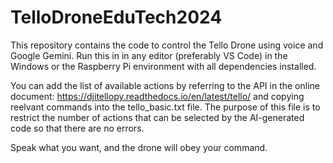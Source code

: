 # TelloDroneEduTech2024
This repository contains the code to control the Tello Drone using voice and Google Gemini. Run this in in any editor (preferably VS Code) in the Windows or the Raspberry Pi environment with all dependencies installed.

You can add the list of available actions by referring to the API in the online document: https://djitellopy.readthedocs.io/en/latest/tello/ and copying reelvant commands into the tello_basic.txt file. The purpose of this file is to restrict the number of actions that can be selected by the AI-generated code so that there are no errors.

Speak what you want, and the drone will obey your command.
